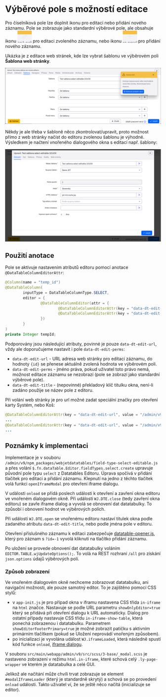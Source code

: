 # Výběrové pole s možností editace

Pro číselníková pole lze doplnit ikonu pro editaci nebo přidání nového záznamu. Pole se zobrazuje jako standardní výběrové pole, ale obsahuje ikonu ![](field-select-icon-edit.png ":no-zoom") pro editaci zvoleného záznamu, nebo ikonu ![](field-select-icon-add.png ":no-zoom") pro přidání nového záznamu.

Ukázka je z editace web stránek, kde lze vybrat šablonu ve výběrovém poli **Šablona web stránky**.

![](field-select.png)

Někdy je ale třeba v šabloně něco zkontrolovat/upravit, proto možnost přímo z web stránky načíst do editoru zvolenou šablonu je výhodné. Výsledkem je načtení vnořeného dialogového okna s editací např. šablony:

![](field-select-editable.png)

## Použití anotace

Pole se aktivuje nastavením atributů editoru pomocí anotace `@DataTableColumnEditorAttr`:

```java
@Column(name = "temp_id")
@DataTableColumn(
        inputType = DataTableColumnType.SELECT,
        editor = {
                @DataTableColumnEditor(attr = {
                        @DataTableColumnEditorAttr(key = "data-dt-edit-url", value = "/admin/v9/templates/temps-list/?tempId={id}"),
                        @DataTableColumnEditorAttr(key = "data-dt-edit-perms", value = "menuTemplates")
                })
        }
)
private Integer tempId;
```

Podporovány jsou následující atributy, povinné je pouze `data-dt-edit-url`, vždy ale doporučujeme nastavit i pole `data-dt-edit-perms`:
- `data-dt-edit-url` - URL adresa web stránky pro editaci záznamu, do hodnoty `{id}` se přenese aktuálně zvolená hodnota ve výběrovém poli.
- `data-dt-edit-perms` - jméno práva, pokud uživatel toto právo nemá, možnost editace záznamu se nezobrazí (pole se zobrazí jako standardní výběrové pole).
- `data-dt-edit-title` - (nepovinné) překladový klíč titulku okna, není-li zadáno použije se název pole z editoru.

Při volání web stránky je pro url možné zadat speciální značky pro otevření karty Systém, nebo Koš:

```java
@DataTableColumnEditorAttr(key = "data-dt-edit-url", value = "/admin/v9/webpages/web-pages-list/?groupid=SYSTEM&docid={id}")
...
@DataTableColumnEditorAttr(key = "data-dt-edit-url", value = "/admin/v9/webpages/web-pages-list/?groupid=TRASH&docid={id}")
...
```

## Poznámky k implementaci

Implementace je v souboru `/admin/v9/npm_packages/webjetdatatables/field-type-select-editable.js` a přes volání `$.fn.dataTable.Editor.fieldTypes.select.create` upravuje původní pole typu `select` z Datatables Editoru. Úprava spočívá v přidání tlačítek pro editaci a přidání záznamu. Klepnutí na jedno z těchto tlačítek volá funkci `openIframeModal` pro otevření iframe dialogu.

V události `onload` se přidá poslech události k otevření a zavření okna editoru ve vnořeném dialogovém okně. Při události `WJ.DTE.close` (tedy zavření okna editoru) se zavře iframe dialog a vyvolá se obnovení dat datatabulky. To způsobí i obnovení hodnot ve výběrových polích.

Při události `WJ.DTE.open` se vnořenému editoru nastaví titulek okna podle zadaného atributu `data-dt-edit-title`, nebo podle jména pole v editoru.

Otevření příslušného záznamu k editaci zabezpečuje [datatable-opener.js](../libraries/datatable-opener.md), který pro záznam s `?id=-1` vyvolá kliknutí na tlačítko přidání záznamu.

Po uložení se provede obnovení dat datatabulky voláním `EDITOR.TABLE.wjUpdateOptions();`. To volá na REST rozhraní `/all` pro získání `json.options` údajů výběrových polí.

### Způsob zobrazení

Ve vnořeném dialogovém okně nechceme zobrazovat datatabulku, ani navigační možnosti, ale pouze samotný editor. To je zajištěno pomocí CSS stylů:
- v `app-init.js` je pro případ okna v iframu nastavena CSS třída `in-iframe` na `html` značce. Nastavuje se podle URL parametru `showOnlyEditor=true` který se přidává při otevření dialogu k URL automaticky. Dialog pro ostatní případy nastavuje CSS třídu `in-iframe-show-table`, která ponechá zobrazenou i datatabulku. Parametrem `showEditorFooterPrimary=true` je možné zobrazit patičku s aktivním primárním tlačítkem (pokud se Uložení neprovádí vnořeným způsobem).
- po inicializaci je vyvolána událost `WJ.iframeLoaded`, která následně spustí kód funkce `onload`, [iframe dialogu](../frameworks/webjetjs.md?id=iframe-dialóg).

V souboru `src/main/webapp/admin/v9/src/scss/3-base/_modal.scss` je nastaveno zobrazení v režimu `html.in-iframe`, které schová celý `.ly-page-wrapper` ve kterém je datatabulka a celé GUI.

Jelikož ale načítání může chvíli trvat zobrazuje se element `#modalIframeLoader` (který je standardně skrytý) a schová se po provedení `onload` události. Takto uživatel ví, že se ještě něco načítá (inicializuje se editor).
